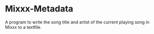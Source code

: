 # Mixxx-Metadata
A program to write the song title and artist of the current playing song in Mixxx to a textfile.
